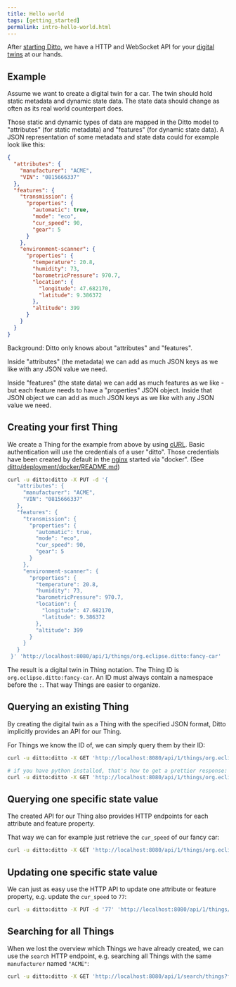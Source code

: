 ```yaml
---
title: Hello world
tags: [getting_started]
permalink: intro-hello-world.html
---
```


After [starting Ditto](installation-running.html), we have a HTTP and WebSocket API for your [digital twins](intro-digitaltwins.html) at our hands.

## Example

Assume we want to create a digital twin for a car. The twin should hold static metadata and dynamic state data. The state data should change as often as its real world counterpart does.

Those static and dynamic types of data are mapped in the Ditto model to "attributes" (for static metadata) and "features" (for dynamic state data).
A JSON representation of some metadata and state data could for example look like this:

```json
{
  "attributes": {
    "manufacturer": "ACME",
    "VIN": "0815666337"
  },
  "features": {
    "transmission": {
      "properties": {
        "automatic": true,
        "mode": "eco",
        "cur_speed": 90,
        "gear": 5
      }
    },
    "environment-scanner": {
      "properties": {
        "temperature": 20.8,
        "humidity": 73,
        "barometricPressure": 970.7,
        "location": {
          "longitude": 47.682170,
          "latitude": 9.386372
        },
        "altitude": 399
      }
    }
  }
}
```

Background: Ditto only knows about "attributes" and "features".

Inside "attributes" (the metadata) we can add as much JSON keys as we like with any JSON value we need.

Inside "features" (the state data) we can add as much features as we like - but each feature needs to have a "properties" JSON object.
Inside that JSON object we can add as much JSON keys as we like with any JSON value we need. 

## Creating your first Thing

We create a Thing for the example from above by using [cURL](https://github.com/curl/curl). Basic authentication will use the credentials of a user "ditto". 
Those credentials have been created by default in the [nginx](https://github.com/nginx/nginx) started via "docker". 
(See [ditto/deployment/docker/README.md](https://github.com/eclipse/ditto/blob/master/deployment/docker/README.md))

```bash
curl -u ditto:ditto -X PUT -d '{
   "attributes": {
     "manufacturer": "ACME",
     "VIN": "0815666337"
   },
   "features": {
     "transmission": {
       "properties": {
         "automatic": true, 
         "mode": "eco",
         "cur_speed": 90, 
         "gear": 5
       }
     },
     "environment-scanner": {
       "properties": {
         "temperature": 20.8,
         "humidity": 73,
         "barometricPressure": 970.7,
         "location": {
           "longitude": 47.682170,
           "latitude": 9.386372
         },
         "altitude": 399
       }
     }
   }
 }' 'http://localhost:8080/api/1/things/org.eclipse.ditto:fancy-car'
```

The result is a digital twin in Thing notation. The Thing ID is `org.eclipse.ditto:fancy-car`. An ID must always contain a 
namespace before the `:`. That way Things are easier to organize.

## Querying an existing Thing

By creating the digital twin as a Thing with the specified JSON format, Ditto implicitly provides an API for
our Thing.

For Things we know the ID of, we can simply query them by their ID:

```bash
curl -u ditto:ditto -X GET 'http://localhost:8080/api/1/things/org.eclipse.ditto:fancy-car'

# if you have python installed, that's how to get a prettier response:
curl -u ditto:ditto -X GET 'http://localhost:8080/api/1/things/org.eclipse.ditto:fancy-car' | python -m json.tool
```

## Querying one specific state value

The created API for our Thing also provides HTTP endpoints for each attribute and feature property.

That way we can for example just retrieve the `cur_speed` of our fancy car:

```bash
curl -u ditto:ditto -X GET 'http://localhost:8080/api/1/things/org.eclipse.ditto:fancy-car/features/transmission/properties/cur_speed'
```

## Updating one specific state value

We can just as easy use the HTTP API to update one attribute or feature property, e.g. update the `cur_speed` to `77`:

```bash
curl -u ditto:ditto -X PUT -d '77' 'http://localhost:8080/api/1/things/org.eclipse.ditto:fancy-car/features/transmission/properties/cur_speed'
```

## Searching for all Things

When we lost the overview which Things we have already created, we can use the `search` HTTP endpoint,
e.g. searching all Things with the same `manufacturer` named `"ACME"`:

```bash
curl -u ditto:ditto -X GET 'http://localhost:8080/api/1/search/things?filter=eq(attributes/manufacturer,"ACME")'
```
